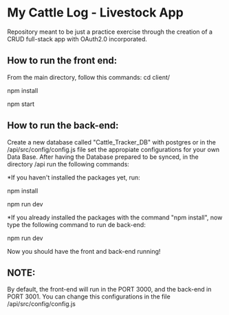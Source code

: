 # My Cattle Log - Livestock App

Repository meant to be just a practice exercise through the creation of a CRUD full-stack app with OAuth2.0 incorporated.

## How to run the front end:

From the main directory, follow this commands:
cd client/

npm install

npm start

## How to run the back-end:

Create a new database called "Cattle_Tracker_DB" with postgres or in the /api/src/config/config.js file set the appropiate configurations for your own Data Base.
After having the Database prepared to be synced, in the directory /api run the following commands:

\*If you haven't installed the packages yet, run:

npm install

npm run dev

\*If you already installed the packages with the command "npm install", now type the following command to run de back-end:

npm run dev

Now you should have the front and back-end running!

## NOTE:

By default, the front-end will run in the PORT 3000, and the back-end in PORT 3001. You can change this configurations in the file /api/src/config/config.js
